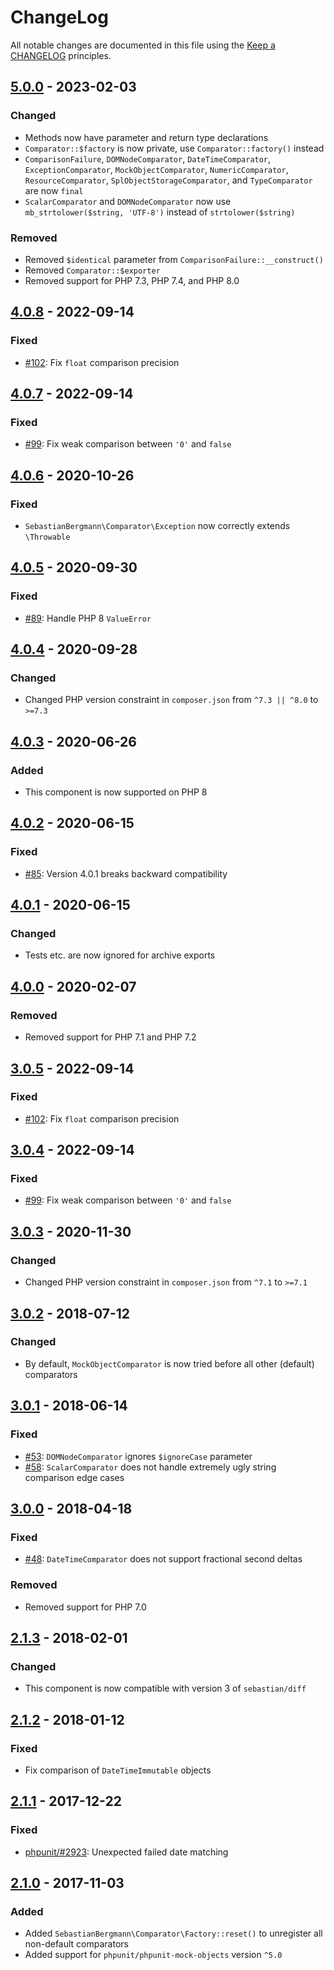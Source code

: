 # ChangeLog

All notable changes are documented in this file using the [Keep a CHANGELOG](http://keepachangelog.com/) principles.

## [5.0.0] - 2023-02-03

### Changed

-   Methods now have parameter and return type declarations
-   `Comparator::$factory` is now private, use `Comparator::factory()` instead
-   `ComparisonFailure`, `DOMNodeComparator`, `DateTimeComparator`, `ExceptionComparator`, `MockObjectComparator`, `NumericComparator`, `ResourceComparator`, `SplObjectStorageComparator`, and `TypeComparator` are now `final`
-   `ScalarComparator` and `DOMNodeComparator` now use `mb_strtolower($string, 'UTF-8')` instead of `strtolower($string)`

### Removed

-   Removed `$identical` parameter from `ComparisonFailure::__construct()`
-   Removed `Comparator::$exporter`
-   Removed support for PHP 7.3, PHP 7.4, and PHP 8.0

## [4.0.8] - 2022-09-14

### Fixed

-   [#102](https://github.com/sebastianbergmann/comparator/pull/102): Fix `float` comparison precision

## [4.0.7] - 2022-09-14

### Fixed

-   [#99](https://github.com/sebastianbergmann/comparator/pull/99): Fix weak comparison between `'0'` and `false`

## [4.0.6] - 2020-10-26

### Fixed

-   `SebastianBergmann\Comparator\Exception` now correctly extends `\Throwable`

## [4.0.5] - 2020-09-30

### Fixed

-   [#89](https://github.com/sebastianbergmann/comparator/pull/89): Handle PHP 8 `ValueError`

## [4.0.4] - 2020-09-28

### Changed

-   Changed PHP version constraint in `composer.json` from `^7.3 || ^8.0` to `>=7.3`

## [4.0.3] - 2020-06-26

### Added

-   This component is now supported on PHP 8

## [4.0.2] - 2020-06-15

### Fixed

-   [#85](https://github.com/sebastianbergmann/comparator/issues/85): Version 4.0.1 breaks backward compatibility

## [4.0.1] - 2020-06-15

### Changed

-   Tests etc. are now ignored for archive exports

## [4.0.0] - 2020-02-07

### Removed

-   Removed support for PHP 7.1 and PHP 7.2

## [3.0.5] - 2022-09-14

### Fixed

-   [#102](https://github.com/sebastianbergmann/comparator/pull/102): Fix `float` comparison precision

## [3.0.4] - 2022-09-14

### Fixed

-   [#99](https://github.com/sebastianbergmann/comparator/pull/99): Fix weak comparison between `'0'` and `false`

## [3.0.3] - 2020-11-30

### Changed

-   Changed PHP version constraint in `composer.json` from `^7.1` to `>=7.1`

## [3.0.2] - 2018-07-12

### Changed

-   By default, `MockObjectComparator` is now tried before all other (default) comparators

## [3.0.1] - 2018-06-14

### Fixed

-   [#53](https://github.com/sebastianbergmann/comparator/pull/53): `DOMNodeComparator` ignores `$ignoreCase` parameter
-   [#58](https://github.com/sebastianbergmann/comparator/pull/58): `ScalarComparator` does not handle extremely ugly string comparison edge cases

## [3.0.0] - 2018-04-18

### Fixed

-   [#48](https://github.com/sebastianbergmann/comparator/issues/48): `DateTimeComparator` does not support fractional second deltas

### Removed

-   Removed support for PHP 7.0

## [2.1.3] - 2018-02-01

### Changed

-   This component is now compatible with version 3 of `sebastian/diff`

## [2.1.2] - 2018-01-12

### Fixed

-   Fix comparison of `DateTimeImmutable` objects

## [2.1.1] - 2017-12-22

### Fixed

-   [phpunit/#2923](https://github.com/sebastianbergmann/phpunit/issues/2923): Unexpected failed date matching

## [2.1.0] - 2017-11-03

### Added

-   Added `SebastianBergmann\Comparator\Factory::reset()` to unregister all non-default comparators
-   Added support for `phpunit/phpunit-mock-objects` version `^5.0`

[5.0.0]: https://github.com/sebastianbergmann/comparator/compare/4.0.8...5.0.0
[4.0.8]: https://github.com/sebastianbergmann/comparator/compare/4.0.7...4.0.8
[4.0.7]: https://github.com/sebastianbergmann/comparator/compare/4.0.6...4.0.7
[4.0.6]: https://github.com/sebastianbergmann/comparator/compare/4.0.5...4.0.6
[4.0.5]: https://github.com/sebastianbergmann/comparator/compare/4.0.4...4.0.5
[4.0.4]: https://github.com/sebastianbergmann/comparator/compare/4.0.3...4.0.4
[4.0.3]: https://github.com/sebastianbergmann/comparator/compare/4.0.2...4.0.3
[4.0.2]: https://github.com/sebastianbergmann/comparator/compare/4.0.1...4.0.2
[4.0.1]: https://github.com/sebastianbergmann/comparator/compare/4.0.0...4.0.1
[4.0.0]: https://github.com/sebastianbergmann/comparator/compare/3.0.5...4.0.0
[3.0.5]: https://github.com/sebastianbergmann/comparator/compare/3.0.4...3.0.5
[3.0.4]: https://github.com/sebastianbergmann/comparator/compare/3.0.3...3.0.4
[3.0.3]: https://github.com/sebastianbergmann/comparator/compare/3.0.2...3.0.3
[3.0.2]: https://github.com/sebastianbergmann/comparator/compare/3.0.1...3.0.2
[3.0.1]: https://github.com/sebastianbergmann/comparator/compare/3.0.0...3.0.1
[3.0.0]: https://github.com/sebastianbergmann/comparator/compare/2.1.3...3.0.0
[2.1.3]: https://github.com/sebastianbergmann/comparator/compare/2.1.2...2.1.3
[2.1.2]: https://github.com/sebastianbergmann/comparator/compare/2.1.1...2.1.2
[2.1.1]: https://github.com/sebastianbergmann/comparator/compare/2.1.0...2.1.1
[2.1.0]: https://github.com/sebastianbergmann/comparator/compare/2.0.2...2.1.0
